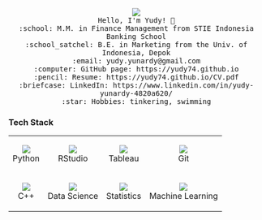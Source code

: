 <p align="center">
  <img src="https://img.deusm.com/informationweek/July20/datascience-algorithm-nobeastsofierce-adobe-cp.jpg">
  <br>
  <samp>
    Hello, I'm Yudy! 👋<br>
    :school: M.M. in Finance Management from STIE Indonesia Banking School<br>
    :school_satchel: B.E. in Marketing from the Univ. of Indonesia, Depok<br>
    :email:	yudy.yunardy@gmail.com <br>
    :computer: GitHub page: https://yudy74.github.io <br>
    :pencil: Resume: https://yudy74.github.io/CV.pdf <br>
    :briefcase: LinkedIn: https://www.linkedin.com/in/yudy-yunardy-4820a620/ <br>
    :star: Hobbies: tinkering, swimming <br>
  </samp>
</p>

### Tech Stack
|  	|  	|  	|  	|
|-	|-	|-	|-	|
|<p align="center"><img src="https://img.icons8.com/color/48/000000/python.png"/><br>Python</p>	|<p align="center"><img src="https://img.icons8.com/ultraviolet/40/000000/r--v2.png"/><br>RStudio</p>	|<p align="center"><img src="https://img.icons8.com/color/48/000000/tableau-software.png"/><br>Tableau</p> |<p align="center"><img src="https://img.icons8.com/color/48/000000/git.png"/><br>Git</p> |
|<p align="center"><img src="https://img.icons8.com/color/48/000000/c-plus-plus-logo.png"/><br>C++</p> 	|<p align="center"><img src="https://img.icons8.com/ios-filled/50/000000/big-data.png"/><br>Data Science</p>	|<p align="center"><img src="https://img.icons8.com/ultraviolet/40/000000/normal-distribution-histogram.png"/><br>Statistics</p> 	|<p align="center"><img src="https://img.icons8.com/dusk/64/000000/artificial-intelligence.png"/><br>Machine Learning</p>	|
